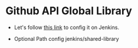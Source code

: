 # Github API Global Library

- Let's follow [this link](https://www.youtube.com/watch?v=Wj-weFEsTb0&ab_channel=CloudBeesTV) to config it on Jenkins.

- Optional Path config jenkins/shared-library